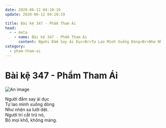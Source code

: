 ```yaml
---
date: 2020-06-12 04:10:19
update: 2020-06-12 04:10:19

title: Bài kệ 347 - Phẩm Tham Ái
head:
  - - meta
    - name: Bài kệ 347 - Phẩm Tham Ái
      content: Người Đắm Say Ái Dục<Br>Tự Lao Mình Xuống Dòng<Br>Như Nhện Sa Lưới Dệt.<Br>Người Trí Cắt Trừ Nó,<Br>Bỏ Mọi Khổ, Không Màng.<Br>
category:
  - pham-tham-ai
---
```


# Bài kệ 347 - Phẩm Tham Ái

![An image](/img/pham-tham-ai/pham-tham-ai-347.jpg)

Người đắm say ái dục<br>Tự lao mình xuống dòng<br>Như nhện sa lưới dệt.<br>Người trí cắt trừ nó,<br>Bỏ mọi khổ, không màng.<br>
